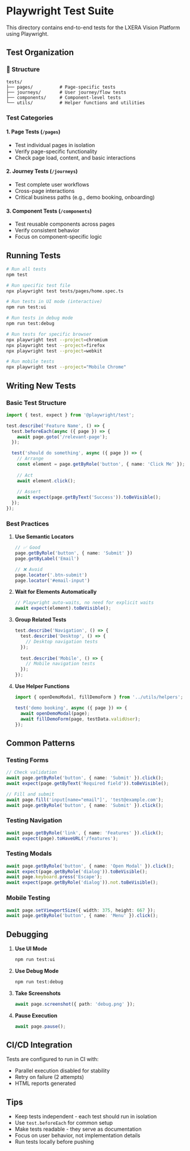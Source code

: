 # Playwright Test Suite

This directory contains end-to-end tests for the LXERA Vision Platform using Playwright.

## Test Organization

### 📁 Structure

```
tests/
├── pages/          # Page-specific tests
├── journeys/       # User journey/flow tests
├── components/     # Component-level tests
└── utils/          # Helper functions and utilities
```

### Test Categories

#### 1. **Page Tests** (`/pages`)
- Test individual pages in isolation
- Verify page-specific functionality
- Check page load, content, and basic interactions

#### 2. **Journey Tests** (`/journeys`)
- Test complete user workflows
- Cross-page interactions
- Critical business paths (e.g., demo booking, onboarding)

#### 3. **Component Tests** (`/components`)
- Test reusable components across pages
- Verify consistent behavior
- Focus on component-specific logic

## Running Tests

```bash
# Run all tests
npm test

# Run specific test file
npx playwright test tests/pages/home.spec.ts

# Run tests in UI mode (interactive)
npm run test:ui

# Run tests in debug mode
npm run test:debug

# Run tests for specific browser
npx playwright test --project=chromium
npx playwright test --project=firefox
npx playwright test --project=webkit

# Run mobile tests
npx playwright test --project="Mobile Chrome"
```

## Writing New Tests

### Basic Test Structure

```typescript
import { test, expect } from '@playwright/test';

test.describe('Feature Name', () => {
  test.beforeEach(async ({ page }) => {
    await page.goto('/relevant-page');
  });

  test('should do something', async ({ page }) => {
    // Arrange
    const element = page.getByRole('button', { name: 'Click Me' });
    
    // Act
    await element.click();
    
    // Assert
    await expect(page.getByText('Success')).toBeVisible();
  });
});
```

### Best Practices

1. **Use Semantic Locators**
   ```typescript
   // ✅ Good
   page.getByRole('button', { name: 'Submit' })
   page.getByLabel('Email')
   
   // ❌ Avoid
   page.locator('.btn-submit')
   page.locator('#email-input')
   ```

2. **Wait for Elements Automatically**
   ```typescript
   // Playwright auto-waits, no need for explicit waits
   await expect(element).toBeVisible();
   ```

3. **Group Related Tests**
   ```typescript
   test.describe('Navigation', () => {
     test.describe('Desktop', () => {
       // Desktop navigation tests
     });
     
     test.describe('Mobile', () => {
       // Mobile navigation tests
     });
   });
   ```

4. **Use Helper Functions**
   ```typescript
   import { openDemoModal, fillDemoForm } from '../utils/helpers';
   
   test('demo booking', async ({ page }) => {
     await openDemoModal(page);
     await fillDemoForm(page, testData.validUser);
   });
   ```

## Common Patterns

### Testing Forms
```typescript
// Check validation
await page.getByRole('button', { name: 'Submit' }).click();
await expect(page.getByText('Required field')).toBeVisible();

// Fill and submit
await page.fill('input[name="email"]', 'test@example.com');
await page.getByRole('button', { name: 'Submit' }).click();
```

### Testing Navigation
```typescript
await page.getByRole('link', { name: 'Features' }).click();
await expect(page).toHaveURL('/features');
```

### Testing Modals
```typescript
await page.getByRole('button', { name: 'Open Modal' }).click();
await expect(page.getByRole('dialog')).toBeVisible();
await page.keyboard.press('Escape');
await expect(page.getByRole('dialog')).not.toBeVisible();
```

### Mobile Testing
```typescript
await page.setViewportSize({ width: 375, height: 667 });
await page.getByRole('button', { name: 'Menu' }).click();
```

## Debugging

1. **Use UI Mode**
   ```bash
   npm run test:ui
   ```

2. **Use Debug Mode**
   ```bash
   npm run test:debug
   ```

3. **Take Screenshots**
   ```typescript
   await page.screenshot({ path: 'debug.png' });
   ```

4. **Pause Execution**
   ```typescript
   await page.pause();
   ```

## CI/CD Integration

Tests are configured to run in CI with:
- Parallel execution disabled for stability
- Retry on failure (2 attempts)
- HTML reports generated

## Tips

- Keep tests independent - each test should run in isolation
- Use `test.beforeEach` for common setup
- Make tests readable - they serve as documentation
- Focus on user behavior, not implementation details
- Run tests locally before pushing